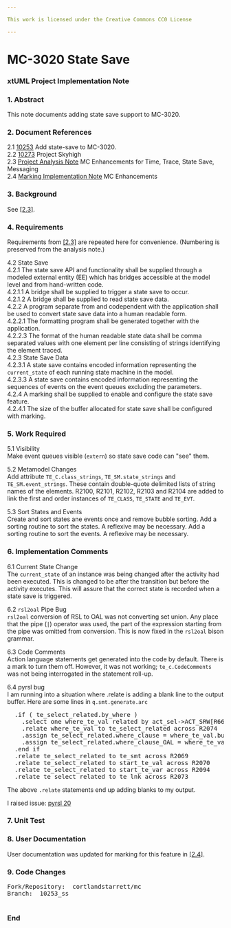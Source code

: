 ```yaml
---

This work is licensed under the Creative Commons CC0 License

---
```


# MC-3020 State Save  
### xtUML Project Implementation Note

### 1. Abstract

This note documents adding state save support to MC-3020.

### 2. Document References

<a id="2.1"></a>2.1 [10253](https://support.onefact.net/issues/10253) Add state-save to MC-3020.  
<a id="2.2"></a>2.2 [10273](https://support.onefact.net/issues/10273) Project Skyhigh  
<a id="2.3"></a>2.3 [Project Analysis Note](10247_mcenhance_ant.md) MC Enhancements for Time, Trace, State Save, Messaging  
<a id="2.4"></a>2.4 [Marking Implementation Note](10248_mcmark_int.md) MC Enhancements  

### 3. Background

See [[2.3]](2.3).

### 4. Requirements

Requirements from [[2.3]](#2.3) are repeated here for convenience.
(Numbering is preserved from the analysis note.)

4.2 State Save  
4.2.1 The state save API and functionality shall be supplied through a
modeled external entity (EE) which has bridges accessible at the model
level and from hand-written code.  
4.2.1.1 A bridge shall be supplied to trigger a state save to occur.  
4.2.1.2 A bridge shall be supplied to read state save data.  
4.2.2 A program separate from and codependent with the application
shall be used to convert state save data into a human readable form.  
4.2.2.1 The formatting program shall be generated together with the
application.  
4.2.2.3 The format of the human readable state data shall be comma separated
values with one element per line consisting of strings identifying the
element traced.  
4.2.3 State Save Data  
4.2.3.1 A state save contains encoded information representing the
`current_state` of each running state machine in the model.  
4.2.3.3 A state save contains encoded information representing the
sequences of events on the event queues excluding the parameters.  
4.2.4 A marking shall be supplied to enable and configure the state save
feature.  
4.2.4.1 The size of the buffer allocated for state save shall be configured
with marking.  

### 5. Work Required

5.1 Visibility  
Make event queues visible (`extern`) so state save code can "see" them.  

5.2 Metamodel Changes  
Add attribute `TE_C.class_strings`, `TE_SM.state_strings` and
`TE_SM.event_strings`.  These contain double-quote delimited lists of string
names of the elements.  R2100, R2101, R2102, R2103 and R2104 are added
to link the first and order instances of `TE_CLASS`, `TE_STATE` and `TE_EVT`.

5.3 Sort States and Events  
Create and sort states ane events once and remove bubble sorting.
Add a sorting routine to sort the states.  A reflexive may be necessary.
Add a sorting routine to sort the events.  A reflexive may be necessary.

### 6. Implementation Comments

6.1 Current State Change  
The `current_state` of an instance was being changed after the activity
had been executed.  This is changed to be after the transition but before
the activity executes.  This will assure that the correct state is recorded
when a state save is triggered.

6.2 `rsl2oal` Pipe Bug  
`rsl2oal` conversion of RSL to OAL was not converting set union.  Any place
that the pipe (`|`) operator was used, the part of the expression starting
from the pipe was omitted from conversion.  This is now fixed in the `rsl2oal`
bison grammar.

6.3 Code Comments  
Action language statements get generated into the code by default.  There
is a mark to turn them off.  However, it was not working; `te_c.CodeComments`
was not being interrogated in the statement roll-up.

6.4 pyrsl bug  
I am running into a situation where .relate is adding a blank line to the
output buffer.  Here are some lines in `q.smt.generate.arc`  
<pre>
  .if ( te_select_related.by_where )
    .select one where_te_val related by act_sel->ACT_SRW[R664]->V_VAL[R611]->TE_VAL[R2040]
    .relate where_te_val to te_select_related across R2074
    .assign te_select_related.where_clause = where_te_val.buffer
    .assign te_select_related.where_clause_OAL = where_te_val.OAL
  .end if
  .relate te_select_related to te_smt across R2069
  .relate te_select_related to start_te_val across R2070
  .relate te_select_related to start_te_var across R2094
  .relate te_select_related to te_lnk across R2073
</pre>

The above `.relate` statements end up adding blanks to my output.  

I raised issue:  [pyrsl 20](https://github.com/xtuml/pyrsl/issues/20)  

### 7. Unit Test

### 8. User Documentation

User documentation was updated for marking for this feature in [[2.4]](2.4).  

### 9. Code Changes

<pre>
Fork/Repository:  cortlandstarrett/mc
Branch:  10253_ss

</pre>

### End

